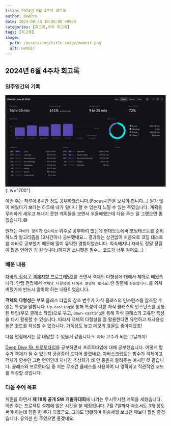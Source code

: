 ```yaml
---
title: 2024년 6월 4주차 회고록
author: BeAPro
date: 2024-06-30 19:00:00 +0900
categories: [회고록,주차 회고록]
tags: [회고록]
image:
  path: /assets/img/title-image/memoir.png
  alt: memoir
---
```

## **2024년 6월 4주차 회고록**

### 일주일간의 기록

![Desktop](/assets/img/memoir/2024-06-30-01.png){: w="700"}

이번 주는 하루에 8시간 정도 공부하였습니다.(Focus시간을 보셔야 합니다...) 뭔가 많이 배웠다기 보다는 하루에 내가 얼마나 할 수 있는지 느낄 수 있는 주였습니다.
계획을 무리하게 세우고 해내지 못한 계획들을 보면서 우울해했는데 다음 주는 덜 그랬으면 좋겠습니다.😅

원래는 `자바의 정석`과 `딥다이브` 위주로 공부하려 했는데 현대오토에버 코딩테스트를 준비하느라 알고리즘을 13시간이나 공부했네요...
결과와는 상관없이 처음으로 코딩 테스트를 자바로 공부했기 때문에 많이 유익한 경험이었습니다. 익숙해지니 자바도 정말 장점이 많은 언어인 거 같습니다.(하지만 스니펫은 필수... 코드가 너무 길어요...)

### 배운 내용

[자바의 정석 7. 객체지향 프로그래밍2](https://bea-pro.github.io/posts/javaBasic07/)를 쓰면서 객체의 다형성에 대해서 제대로 배웠습니다.
안랩 면접에서 `객체의 다형성에 대해서 설명해 보세요.`란 질문에 `죄송합니다.`를 외쳐버렸기에 반드시 알아야 하는 내용이었습니다.

**객체의 다형성**은 부모 클래스 타입의 참조 변수가 자식 클래스의 인스턴스를 참조할 수 있는 특성을 말합니다. `Up-casting`을 통해 특성이 다른 자식 클래스의 인스턴스를 공통 된 타입(부모 클래스 타입)으로 묶고, `Down-casting`을 통해 자식 클래스의 고유한 특성을 다시 활용할 수 있습니다.
따라서 객체의 다형성을 잘 활용한다면 유연하고 재사용성 높은 코드를 작성할 수 있습니다. 가독성도 높고 메모리 효율도 좋아지겠죠!

다음 면접에서는 잘 대답할 수 있을거 같습니다`ㅋ`. 자바 고수가 되는 그날까지!


[Deep Dive 19. 프로토타입](https://bea-pro.github.io/posts/deepdive19/)을 공부하면서 프로토타입에 대해 공부했습니다. 어떻게 함수가 객체가 될 수 있는지 궁금증이 드디어 풀렸네요. 자바스크립트는 함수가 객체이고 객체가 함수인 그런 언어인데 지나친 추상화가 왜 안 좋은지 알려주는 예시인 것 같습니다.
클래스와 프로토타입 중 저는 무조건 클래스를 사용하여 더 명확하고 직관적인 코드를 작성할 것입니다.


### 다음 주에 목표

취준을 하면서 **제 18회 공개 SW 개발자대회**에 나가는 무시무시한 계획을 세웠습니다. 이번 주는 프로젝트 설계에 많은 시간을 쓸 예정입니다.
7월 7일까지 자소서도 3개 정도 써야 하는데 힘든 한 주가 되겠군요. 그래도 방황하며 허송세월 보냈던 때보다 훨씬 즐겁습니다. 유익한 한 주였으면 좋겠네요.





